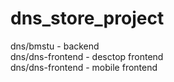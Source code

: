 # dns_store_project
dns/bmstu - backend <br />
dns/dns-frontend - desctop frontend <br />
dns/dns-frontend - mobile frontend 
